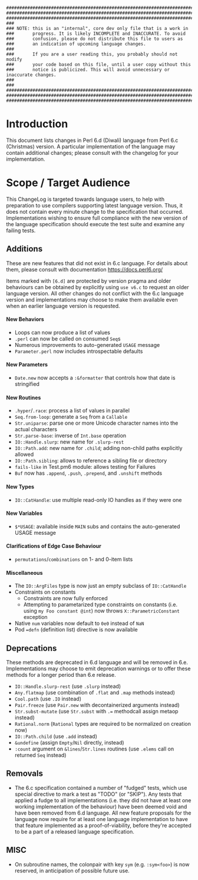 ```
##################################################################################
##################################################################################
##################################################################################
###
### NOTE: this is an "internal", core dev only file that is a work in
###       progress. It is likely INCOMPLETE and INACCURATE. To avoid
###       confusion, please do not distribute this file to users as
###       an indication of upcoming language changes.
###       
###       If you are a user reading this, you probably should not modify
###       your code based on this file, until a user copy without this
###       notice is publicized. This will avoid unnecessary or inaccurate changes.
###       
###
##################################################################################
##################################################################################
##################################################################################
```

# Introduction

This document lists changes in Perl 6.d (Diwali) language from Perl 6.c (Christmas)
version. A particular implementation of the language may contain additional
changes; please consult with the changelog for your implementation.

# Scope / Target Audience

This ChangeLog is targeted towards language users, to help with preparation
to use compilers supporting latest language version. Thus, it does not
contain every minute change to the specification that occurred.
Implementations wishing to ensure full compliance with the new version of the
language specification should execute the test suite and examine any failing
tests.

## Additions

These are new features that did not exist in 6.c language. For details about
them, please consult with documentation https://docs.perl6.org/

Items marked with `[6.d]` are protected by version pragma and older behaviours
can be obtained by explicitly using `use v6.c` to request an older language version.
All other changes do not conflict with the 6.c language version and implementations
may choose to make them available even when an earlier language version is requested.

#### New Behaviors

- Loops can now produce a list of values
- `.perl` can now be called on consumed `Seq`s
- Numerous improvements to auto-generated `USAGE` message
- `Parameter.perl` now includes introspectable defaults

#### New Parameters
- `Date.new` now accepts a `:&formatter` that controls how
    that date is stringified

#### New Routines

- `.hyper`/`.race`: process a list of values in parallel
- `Seq.from-loop`: generate a `Seq` from a `Callable`
- `Str.uniparse`: parse one or more Unicode character names into
    the actual characters
- `Str.parse-base`: inverse of `Int.base` operation
- `IO::Handle.slurp`: new name for `.slurp-rest`
- `IO::Path.add`: new name for `.child`; adding non-child paths explicitly allowed
- `IO::Path.sibling`: allows to reference a sibling file or directory
- `fails-like` in Test.pm6 module: allows testing for Failures
- `Buf` now has `.append`, `.push`, `.prepend`, and `.unshift` methods

#### New Types

- `IO::CatHandle`: use multiple read-only IO handles as if they were one

#### New Variables

- `$*USAGE`: available inside `MAIN` subs and contains the auto-generated
  USAGE message

#### Clarifications of Edge Case Behaviour

- `permutations`/`combinations` on 1- and 0-item lists

#### Miscellaneous

- The `IO::ArgFiles` type is now just an empty subclass of `IO::CatHandle`
- Constraints on constants
    - Constraints are now fully enforced
    - Attempting to parametarized type constraints on constants
        (i.e. using `my Foo constant @int`) now throws `X::ParametricConstant` exception
- Native `num` variables now default to `0e0` instead of `NaN`
- Pod `=defn` (definition list) directive is now available

## Deprecations

These methods are deprecated in 6.d language and will be removed in 6.e.
Implementations may choose to emit deprecation warnings or to offer these
methods for a longer period than 6.e release.

- `IO::Handle.slurp-rest` (use `.slurp` instead)
- `Any.flatmap` (use combination of `.flat` and `.map` methods instead)
- `Cool.path` (use `.IO` instead)
- `Pair.freeze` (use `Pair.new` with decontainerized arguments instead)
- `Str.subst-mutate` (use `Str.subst` with `.=` methodcall assign metaop instead)
- `Rational.norm` (`Rational` types are required to be normalized on creation now)
- `IO::Path.child` (use `.add` instead)
- `&undefine` (assign `Empty`/`Nil` directly, instead)
- `:count` argument on `&lines`/`Str.lines` routines
    (use `.elems` call on returned `Seq` instead)

## Removals

- The 6.c specification contained a number of "fudged" tests, which use special
  directive to mark a test as "TODO" (or "SKIP"). Any tests that applied a fudge
  to all implementations (i.e. they did not have at least one working
  implementation of the behaviour) have been deemed void and have been removed
  from 6.d language. All new feature proposals for the language now require
  for at least one language implementation to have that feature implemented
  as a proof-of-viability, before they're accepted to be a part of a released
  language specification.

## MISC

- On subroutine names, the colonpair with key `sym` (e.g. `:sym<foo>`) is now reserved,
  in anticipation of possible future use.
